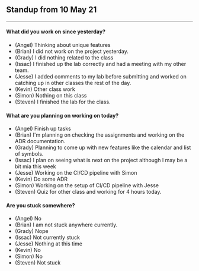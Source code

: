 ## Standup from 10 May 21

--- 

#### What did you work on since yesterday?
- (Angel) Thinking about unique features
- (Brian) I did not work on the project yesterday.
- (Grady) I did nothing related to the class
- (Issac) I finished up the lab correctly and had a meeting with my other team. 
- (Jesse) I added comments to my lab before submitting and worked on catching up in other classes the rest of the day.
- (Kevin) Other class work
- (Simon) Nothing on this class
- (Steven) I finished the lab for the class.


#### What are you planning on working on today?
- (Angel) Finish up tasks
- (Brian) I'm planning on checking the assignments and working on the ADR documentation.
- (Grady) Planning to come up with new features like the calendar and list of symbols.
- (Issac) I plan on seeing what is next on the project although I may be a bit mia this week
- (Jesse) Working on the CI/CD pipeline with Simon
- (Kevin) Do some ADR
- (Simon) Working on the setup of CI/CD pipeline with Jesse
- (Steven) Quiz for other class and working for 4 hours today.

#### Are you stuck somewhere?
- (Angel) No
- (Brian) I am not stuck anywhere currently.
- (Grady) Nope
- (Issac) Not currently stuck
- (Jesse) Nothing at this time
- (Kevin) No
- (Simon) No
- (Steven) Not stuck